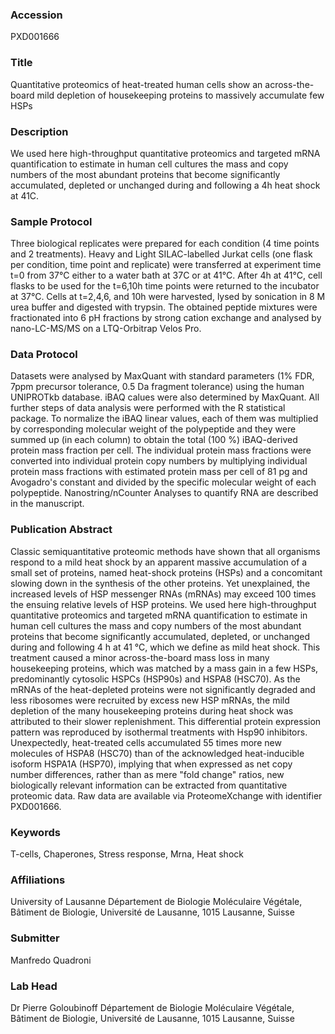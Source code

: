 ### Accession
PXD001666

### Title
Quantitative proteomics of heat-treated human cells show an across-the-board mild depletion of housekeeping proteins to massively accumulate few HSPs

### Description
We used here high-throughput quantitative proteomics and targeted mRNA quantification to estimate in human cell cultures the mass and copy numbers of the most abundant proteins that become significantly accumulated, depleted or unchanged during and following a 4h heat shock at 41C.

### Sample Protocol
Three biological replicates were prepared for each condition (4 time points and 2 treatments). Heavy and Light SILAC-labelled Jurkat cells (one flask per condition, time point and replicate) were transferred at experiment time t=0 from 37°C either to a water bath at 37C or at 41°C. After 4h at 41°C, cell flasks to be used for the t=6,10h time points were returned to the incubator at 37°C. Cells at t=2,4,6, and 10h were harvested, lysed by sonication in 8 M urea buffer and digested with trypsin. The obtained peptide mixtures were fractionated into 6 pH fractions by strong cation exchange and analysed by nano-LC-MS/MS on a LTQ-Orbitrap Velos Pro.

### Data Protocol
Datasets were analysed by MaxQuant with standard parameters (1% FDR, 7ppm precursor tolerance, 0.5 Da fragment tolerance) using the human UNIPROTkb database. iBAQ calues were also determined by MaxQuant. All further steps of data analysis were performed with the R statistical package. To normalize the iBAQ linear values, each of them was multiplied by corresponding molecular weight of the polypeptide and they were summed up (in each column) to obtain the total (100 %) iBAQ-derived protein mass fraction per cell. The individual protein mass fractions were converted into individual protein copy numbers by multiplying individual protein mass fractions with estimated protein mass per cell of 81 pg and Avogadro's constant and divided by the specific molecular weight of each polypeptide.  Nanostring/nCounter Analyses to quantify RNA are described in the manuscript.

### Publication Abstract
Classic semiquantitative proteomic methods have shown that all organisms respond to a mild heat shock by an apparent massive accumulation of a small set of proteins, named heat-shock proteins (HSPs) and a concomitant slowing down in the synthesis of the other proteins. Yet unexplained, the increased levels of HSP messenger RNAs (mRNAs) may exceed 100 times the ensuing relative levels of HSP proteins. We used here high-throughput quantitative proteomics and targeted mRNA quantification to estimate in human cell cultures the mass and copy numbers of the most abundant proteins that become significantly accumulated, depleted, or unchanged during and following 4 h at 41 &#xb0;C, which we define as mild heat shock. This treatment caused a minor across-the-board mass loss in many housekeeping proteins, which was matched by a mass gain in a few HSPs, predominantly cytosolic HSPCs (HSP90s) and HSPA8 (HSC70). As the mRNAs of the heat-depleted proteins were not significantly degraded and less ribosomes were recruited by excess new HSP mRNAs, the mild depletion of the many housekeeping proteins during heat shock was attributed to their slower replenishment. This differential protein expression pattern was reproduced by isothermal treatments with Hsp90 inhibitors. Unexpectedly, heat-treated cells accumulated 55 times more new molecules of HSPA8 (HSC70) than of the acknowledged heat-inducible isoform HSPA1A (HSP70), implying that when expressed as net copy number differences, rather than as mere "fold change" ratios, new biologically relevant information can be extracted from quantitative proteomic data. Raw data are available via ProteomeXchange with identifier PXD001666.

### Keywords
T-cells, Chaperones, Stress response, Mrna, Heat shock

### Affiliations
University of Lausanne
Département de Biologie Moléculaire Végétale, Bâtiment de Biologie, Université de Lausanne, 1015 Lausanne, Suisse

### Submitter
Manfredo Quadroni

### Lab Head
Dr Pierre Goloubinoff
Département de Biologie Moléculaire Végétale, Bâtiment de Biologie, Université de Lausanne, 1015 Lausanne, Suisse


